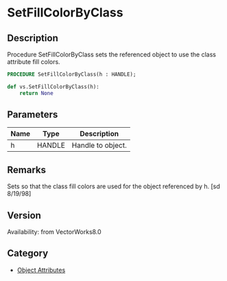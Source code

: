 # SetFillColorByClass

## Description
Procedure SetFillColorByClass sets the referenced object to use the class attribute fill colors.

```pascal
PROCEDURE SetFillColorByClass(h : HANDLE);
```

```python
def vs.SetFillColorByClass(h):
    return None
```

## Parameters
|Name|Type|Description|
|---|---|---|
|h|HANDLE|Handle to object.|

## Remarks
Sets so that the class fill colors are used for the object referenced by h.
[sd 8/19/98]

## Version
Availability: from VectorWorks8.0

## Category
* [Object Attributes](../Categories/Object%20Attributes.md)
